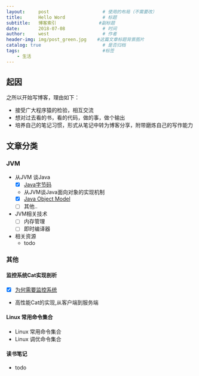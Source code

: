 ```yaml
---
layout:     post                    # 使用的布局（不需要改）
title:      Hello Word              # 标题 
subtitle:   博客索引 	            #副标题
date:       2018-07-08              # 时间
author:     west                    # 作者
header-img: img/post_green.jpg    #这篇文章标题背景图片
catalog: true                       # 是否归档
tags:                               #标签
    - 生活
---
```


## 起因

之所以开始写博客，理由如下： 
- 接受广大程序猿的检验，相互交流
- 想对过去看的书，看的代码，做的事，做个输出
- 培养自己的笔记习惯，形式从笔记中转为博客分享，附带磨炼自己的写作能力

## 文章分类

### JVM 
- 从JVM 谈Java
  - [x] [Java字节码](https://github.com/WestGG/WestGG.github.io/blob/master/_posts/2018-08-08-javaBytecode.md)
  -  从JVM谈Java面向对象的实现机制
    - [x] [Java Object Model](https://github.com/WestGG/WestGG.github.io/blob/master/_posts/2018-08-17-javaObjectMode.md)
    - [ ] 其他..
- JVM相关技术
  - [ ] 内存管理
  - [ ] 即时编译器
- 相关资源
  - todo

### 其他
#### 监控系统Cat实现剖析
- [x] [为何需要监控系统](https://github.com/WestGG/WestGG.github.io/blob/master/_posts/2018-08-09-monitorSystem.md)
- 高性能Cat的实现,从客户端到服务端

#### Linux 常用命令集合
- Linux 常用命令集合
- Linux 调优命令集合

#### 读书笔记
- todo 


